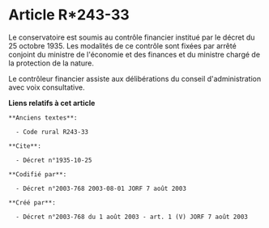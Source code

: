 # Article R*243-33

Le conservatoire est soumis au contrôle financier institué par le décret du 25 octobre 1935. Les modalités de ce contrôle
sont fixées par arrêté conjoint du ministre de l'économie et des finances et du ministre chargé de la protection de la
nature.

Le contrôleur financier assiste aux délibérations du conseil d'administration avec voix consultative.

**Liens relatifs à cet article**

	**Anciens textes**:

	  - Code rural R243-33

	**Cite**:

	  - Décret n°1935-10-25

	**Codifié par**:

	  - Décret n°2003-768 2003-08-01 JORF 7 août 2003

	**Créé par**:

	  - Décret n°2003-768 du 1 août 2003 - art. 1 (V) JORF 7 août 2003
